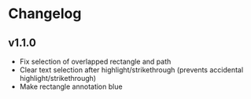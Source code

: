 # Changelog

## v1.1.0

* Fix selection of overlapped rectangle and path
* Clear text selection after highlight/strikethrough (prevents accidental highlight/strikethrough)
* Make rectangle annotation blue
